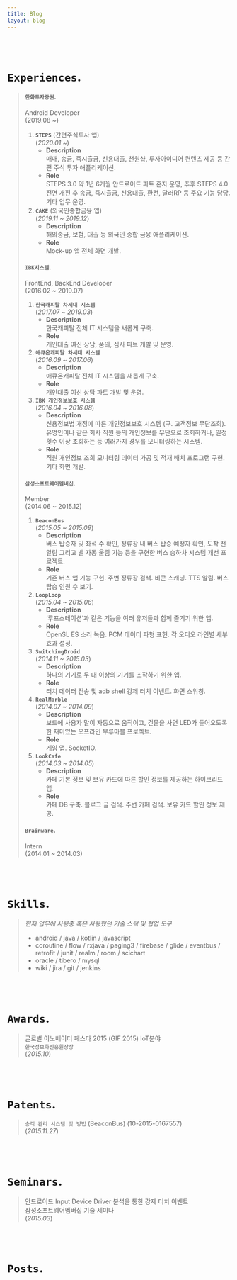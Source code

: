 ```yaml
---
title: Blog
layout: blog
---
```



<br/>
<br/>

# `Experiences`<b class='blue'>.</b>

<!-- > - **`한화투자증권`**  
>   Android Developer  
>   (2019.08 ~)
> - **`IBK시스템`**  
>   FrontEnd, BackEnd Developer  
>   (2016.02 ~ 2019.07)
> - **`삼성소프트웨어멤버십`**  
>   Member  
>   (2014.06 ~ 2015.12)
> - **`Brainware`**  
>   Intern  
>   (2014.01 ~ 2014.03) -->
> #### `한화투자증권`<b class='blue'>.</b>
> Android Developer  
> (2019.08 ~)  
>    >
> 1. **`STEPS`** (간편주식투자 앱)  
>    (_2020.01 ~_)
>    - **Description**  
>      매매, 송금, 즉시출금, 신용대출, 천원샵, 투자아이디어 컨텐츠 제공 등 간편 주식 투자 애플리케이션.  
>    - **Role**  
>      STEPS 3.0 약 1년 6개월 안드로이드 파트 혼자 운영, 추후 STEPS 4.0 전면 개편 후 송금, 즉시출금, 신용대출, 환전, 달러RP 등 주요 기능 담당. 기타 업무 운영.  
> 2. **`CAKE`** (외국인종합금융 앱)  
>    (_2019.11 ~ 2019.12_)
>    - **Description**  
>      해외송금, 보험, 대출 등 외국인 종합 금융 애플리케이션.
>    - **Role**  
>      Mock-up 앱 전체 화면 개발.  
>
> #### `IBK시스템`<b class='blue'>.</b>
> FrontEnd, BackEnd Developer  
> (2016.02 ~ 2019.07)
>    >
> 1. **`한국캐피탈 차세대 시스템`**  
>    (_2017.07 ~ 2019.03_)
>    - **Description**  
>      한국캐피탈 전체 IT 시스템을 새롭게 구축.
>    - **Role**  
>      개인대출 여신 상담, 품의, 심사 파트 개발 및 운영.
> 2. **`애큐온캐피탈 차세대 시스템`**  
>    (_2016.09 ~ 2017.06_)
>    - **Description**  
>      애큐온캐피탈 전체 IT 시스템을 새롭게 구축.
>    - **Role**  
>      개인대출 여신 상담 파트 개발 및 운영.
> 3. **`IBK 개인정보보호 시스템`**  
>    (_2016.04 ~ 2016.08_)
>    - **Description**  
>      신용정보법 개정에 따른 개인정보보호 시스템 (구. 고객정보 무단조회). 유명인이나 같은 회사 직원 등의 개인정보를 무단으로 조회하거나, 일정 횟수 이상 조회하는 등 여러가지 경우를 모니터링하는 시스템.
>    - **Role**  
>      직원 개인정보 조회 모니터링 데이터 가공 및 적재 배치 프로그램 구현. 기타 화면 개발.
>
> #### `삼성소프트웨어멤버십`<b class='blue'>.</b>
> Member  
> (2014.06 ~ 2015.12)
>    >
> 1. **`BeaconBus`**  
>    (_2015.05 ~ 2015.09_)
>    - **Description**  
>      버스 탑승자 및 좌석 수 확인, 정류장 내 버스 탑승 예정자 확인, 도착 전 알림 그리고 벨 자동 울림 기능 등을 구현한 버스 승하차 시스템 개선 프로젝트.
>    - **Role**  
>      기존 버스 앱 기능 구현. 주변 정류장 검색. 비콘 스캐닝. TTS 알림. 버스 탑승 인원 수 보기.
> 2. **`LoopLoop`**  
>    (_2015.04 ~ 2015.06_)
>    - **Description**  
>      ‘루프스테이션’과 같은 기능을 여러 유저들과 함께 즐기기 위한 앱.
>    - **Role**  
>      OpenSL ES 소리 녹음. PCM 데이터 파형 표현. 각 오디오 라인별 세부 효과 설정.
> 3. **`SwitchingDroid`**  
>    (_2014.11 ~ 2015.03_)
>    - **Description**  
>      하나의 기기로 두 대 이상의 기기를 조작하기 위한 앱.
>    - **Role**  
>      터치 데이터 전송 및 adb shell 강제 터치 이벤트. 화면 스위칭.
> 4. **`RealMarble`**  
>    (_2014.07 ~ 2014.09_)
>    - **Description**  
>      보드에 사용자 말이 자동으로 움직이고, 건물을 사면 LED가 들어오도록 한 재미있는 오프라인 부루마블 프로젝트.
>    - **Role**  
>      게임 앱. SocketIO.
> 5. **`LookCafe`**  
>    (_2014.03 ~ 2014.05_)
>    - **Description**  
>      카페 기본 정보 및 보유 카드에 따른 할인 정보를 제공하는 하이브리드 앱.
>    - **Role**  
>      카페 DB 구축. 블로그 글 검색. 주변 카페 검색. 보유 카드 할인 정보 제공.
>
> #### `Brainware`<b class='blue'>.</b>
> Intern  
> (2014.01 ~ 2014.03)
>

<!-- ---

# `Projects`

> 1. **`STEPS`** (간편주식투자 앱)  
>    (_2020.01 ~_)
>    - 매매, 송금, 즉시출금, 신용대출, 천원샵, 투자아이디어 컨텐츠 제공 등 간편 주식 투자 애플리케이션.
>      - Role : STEPS 3.0 약 1년 6개월 안드로이드 파트 혼자 운영, 추후 STEPS 4.0 전면 개편 후 송금, 즉시출금, 신용대출, 환전, 달러RP 등 주요 기능 담당. 기타 업무 운영.
> 2. **`CAKE`** (외국인종합금융 앱)  
>    (_2019.11 ~ 2019.12_)
>    - 해외송금, 보험, 대출 등 외국인 종합 금융 애플리케이션.
>      - Role : Mock-up 앱 전체 화면 개발.
> 3. **`한국캐피탈 차세대 시스템`**  
>    (_2017.07 ~ 2019.03_)
>    - 한국캐피탈 전체 IT 시스템을 새롭게 구축.
>      - Role : 개인대출 여신 상담, 품의, 심사 파트 개발 및 운영.
> 4. **`애큐온캐피탈 차세대 시스템`**  
>    (_2016.09 ~ 2017.06_)
>    - 애큐온캐피탈 전체 IT 시스템을 새롭게 구축.
>      - Role : 개인대출 여신 상담 파트 개발 및 운영.
> 5. **`IBK 개인정보보호 시스템`**  
>    (_2016.04 ~ 2016.08_)
>    - 신용정보법 개정에 따른 개인정보보호 시스템 (구. 고객정보 무단조회). 유명인이나 같은 회사 직원 등의 개인정보를 무단으로 조회하거나, 일정 횟수 이상 조회하는 등 여러가지 경우를 모니터링하는 시스템.
>      - Role : 직원 개인정보 조회 모니터링 데이터 가공 및 적재 배치 프로그램 구현 / 기타 화면 개발.
> 6. **`삼성소프트웨어멤버십 과제 및 토이 프로젝트`**
>    - `BeaconBus`  
>      (_2015.05 ~ 2015.09_)
>      - 버스 탑승자 및 좌석 수 확인, 정류장 내 버스 탑승 예정자 확인, 도착 전 알림 그리고 벨 자동 울림 기능 등을 구현한 버스 승하차 시스템 개선 프로젝트.
>        - Role : 기존 버스 앱 기능 구현 / 주변 정류장 검색 / 비콘 스캐닝 / TTS 알림 / 버스 탑승 인원 수 보기
>    - `LoopLoop`  
>      (_2015.04 ~ 2015.06_)
>      - ‘루프스테이션’과 같은 기능을 여러 유저들과 함께 즐기기 위한 앱.
>        - Role : OpenSL ES 소리 녹음 / PCM 데이터 파형 표현 / 각 오디오 라인별 세부 효과 설정
>    - `SwitchingDroid`  
>      (_2014.11 ~ 2015.03_)
>      - 하나의 기기로 두 대 이상의 기기를 조작하기 위한 앱.
>        - Role : 터치 데이터 전송 및 adb shell 강제 터치 이벤트 / 화면 스위칭 버튼
>    - `소리를품은사진`  
>      (_2014.11 ~ 2014.12_)
>      - 사진 촬영 당시의 소리를 함께 저장하는 앱.
>        - Role : 촬영 당시 소리 녹음 / 사진 확인 시 소리 재생
>    - `RealMarble`  
>      (_2014.07 ~ 2014.09_)
>      - 보드에 사용자 말이 자동으로 움직이고, 건물을 사면 LED가 들어오도록 한 재미있는 오프라인 부루마블 프로젝트.
>        - Role : 게임 앱 / SocketIO
>    - `LookCafe`  
>      (_2014.03 ~ 2014.05_)
>      - 카페 기본 정보 및 보유 카드에 따른 할인 정보를 제공하는 하이브리드 앱.
>        - Role : 카페 DB 구축 / 블로그 글 검색 / 주변 카페 검색 / 보유 카드 할인 정보 제공 -->

<!--
2015.05.03-2015.08.28
BEACON BUS
Beacon을 버스에 탑재하여 탑승자 및 좌석 수 확인, 도착지 전에 알림 그리고 벨 자동 울림 기능 등을 구현하여 버스 승하차 시스템을 개선시킨 프로젝트.
기존 버스 애플리케이션 기능 구현 / 구글맵을 이용하여 사용자 주변 정류장 검색 구현 / Beacon 신호 스캐닝 구현 / 도착지 전 TTS 자동 알림 구현 / 버스 현재 탑승 인원 수 보기 구현.
JAVA / WEB PARSING / TTS(Text To Speach) / BEACON SCANNING

2015.04.03-2015.05.30
LoopLoop
소리를 녹음하고 이를 반복 재생하여 음악을 만드는 ‘루프스테이션’과 같은 기능을 스마트폰을 통해 여러 사용자들과 함께 하기 위한 프로젝트.
OpenSL|ES를 이용하여 소리를 녹음하고, 녹음된 PCM 데이터를 ringdroid 오픈 소스를 이용하여 파형 표현 구현 / 각각 오디오 라인마다 볼륨 조절, 음소거, 잔향음 등 세부적인 효과 설정 구현.
JAVA / ANDROID / JNI(Java Native Interface) / OpenSL|ES / C

2014.11.03-2015.02.27
SwitchingDroid
두 대 이상의 스마트 기기를 사용하는 사람들을 위해 하나의 기기에서 다른 기기의 화면을 받아와 조작할 수 있도록 하는 애플리케이션. 하나의 기기로 두 대 이상의 기기를 사용할 수 있게 하는 것이 목표인 프로젝트.
터치 이벤트 좌표 추출 후 타겟 디바이스로 전송 구현 / 타겟 디바이스에서는 수신한 손가락 터치 데이터를 이용하여 adb shell 커맨드로 강제 터치 이벤트 구현 / 화면 스위칭의 사용자 편의성을 위해 항상 최상위에 존재하는 화면 스위칭 버튼 구현.
JAVA / ANDROID / JNI / C

2014.11.02~2014.11.28
소리를품은사진
사진 촬영 당시의 소리를 함께 저장하는 애플리케이션.
사진 촬영과 함께 당시의 소리를 녹음 구현 / 앱 내의 갤러리를 통해 사진을 봤을 때, 당시의 소리를 바로 들을 수 있도록 개발.
JAVA / ANDROID

2014.07.03~2014.08.29
RealMarble
스마트폰을 이용해서 게임에 접속, 주사위를 던지면 보드에 사용자 말이 자동으로 움직이고, 건물을 사면 건물에 LED가 들어오도록 한 재미있는 오프라인 부루마블 프로젝트.
안드로이드 게임 진행 시 전반적인 흐름 구현 / 서버와 SocketIO 통신 구현 / 서버와의 통신에서 주사위 값에 따른 다양한 상황들, 그리고 여러 사용자들의 정보를 주고 받을 때, 사용자에게 알아보기 쉽도록 스마트폰에 보여줌으로써 깔끔한 UI 구현.
JAVA / ANDROID / SocketIO

2014.03.02~2014.04.25
LookCafe
다양한 커피전문점 관련 기본 정보 제공 및 사용자 보유 카드에 따른 할인 정보 제공을 위한 하이브리드 애플리케이션.
서버 내 커피전문점 정보 DB 구축과 스마트폰 브라우저 내 로컬 DB 구축, 그리고 각종 API를 이용하여 최신 블로그 글 검색, 사용자 주변 커피숍 검색, 사용자의 보유 카드에 맞는 할인 정보 제공 개발.
JAVA / HTML5 / PHP
-->

<br/>
<br/>

# `Skills`<b class='blue'>.</b>

> _현재 업무에 사용중 혹은 사용했던 기술 스택 및 협업 도구_
> - android / java / kotlin / javascript
> - coroutine / flow / rxjava / paging3 / firebase / glide / eventbus / retrofit / junit / realm / room / scichart
> - oracle / tibero / mysql
> - wiki / jira / git / jenkins

<br/>
<br/>

# `Awards`<b class='blue'>.</b>

> 글로벌 이노베이터 페스타 2015 (GIF 2015) IoT분야  
> `한국정보화진흥원장상`  
> (_2015.10_)

<br/>
<br/>

# `Patents`<b class='blue'>.</b>

> `승객 관리 시스템 및 방법` (BeaconBus) (10-2015-0167557)  
> (_2015.11.27_)

<br/>
<br/>

# `Seminars`<b class='blue'>.</b>

> 안드로이드 Input Device Driver 분석을 통한 강제 터치 이벤트  
> 삼성소프트웨어멤버십 기술 세미나  
> (_2015.03_)

<br/>
<br/>

# `Posts`<b class='blue'>.</b>

<!-- todo kyk
이력서 제목을 정하자
속도 개선 경험,, 얼마나 개선되었는지,, (20210909자산현황, 20211130대출신청, 20211004환전)
    대출신청 : 고객에게 당장 보여주지 않아도 되는 데이터는 전문 응답이 오지 않았어도 프로그레스를 없앰
레거시 개선, 코드 리팩토링 경험 (구조를 변경했거나, 디자인 패턴을 사용)
    20220207 UserHelper 리팩토링
    20220210 메인 보유종목 실시간 처리 리팩토링
덧셈 업무가 아닌 곱셈 업무는? (예를 들어 DtoGenerator)
이슈 처리 경험
공부한 것을 어떻게 실무에 녹아내었는지
모든 것은 구체적으로,, 숫자나 데이터가 있으면 최고
목표를 이루기 위해 하는 습관?
팀에 정보보호담당자, 준법관리자로써 역할 담당
    정보보호담당자
        정보보호 점검의 날 점검
        20211224 RCSA 정기평가 (업무 프로세스, 리스크 사건 등록 및 평가)
    준법관리자
        컴플라이언스 내부통제 점검
        컴플라이언스데이 자료 공유 및 일지 작성
각종 크래시리틱스 이슈 수정
장애 대응 모의 훈련
SciChart
20220405 신입사원 멘토링
-->

